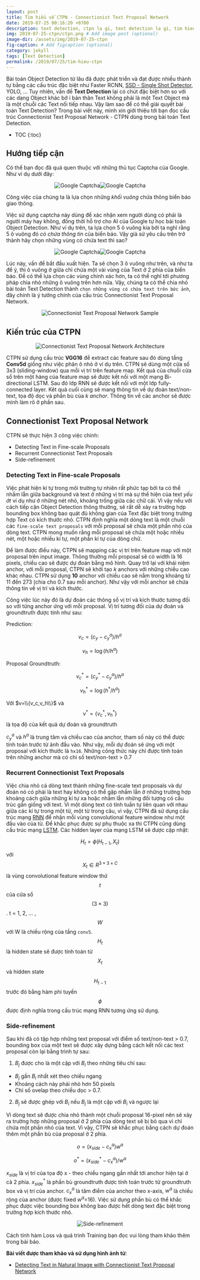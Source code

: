 ```yaml
---
layout: post
title: Tìm hiểu về CTPN - Connectionist Text Proposal Network
date: 2019-07-25 00:16:20 +0700
description: text detection, ctpn la gi, text detection la gi, tim hieu ve ctpn, tìm hiểu về ctpn
img: 2019-07-25-ctpn/ctpn.png # Add image post (optional)
image-dir: /assets/img/2019-07-25-ctpn
fig-caption: # Add figcaption (optional)
category: jekyll
tags: [Text Detection]
permalink: /2019/07/25/tim-hieu-ctpn
---
```

Bài toán Object Detection từ lâu đã được phát triển và đạt được nhiều thành tự bằng các cấu trúc đặc biệt như Faster RCNN, [SSD - Single Shot Detector]({{site.url}}/2019/06/15/ssd-single-shot-detector), YOLO, ... Tuy nhiên, vấn đề **Text Detection** lại có chút đặc biệt hơn so với các dạng Object khác bở i bản thân Text không phải là một Text Object mà là một chuỗi các Text nối tiếp nhau. Vậy làm sao để có thể giải quyết bài toán Text Detection? Trong bài viết này, mình xin giới thiệu tới bạn đọc cấu trúc Connectionist Text Proposal Network - CTPN dùng trong bài toán Text Detection.

* TOC
{:toc}

## Hướng tiếp cận

Có thể bạn đọc đã quá quen thuộc với những thủ tục Captcha của Google. Như ví dụ dưới đây:

<p align="center"><img alt="Google Captcha" src="{{page.image-dir}}/pic1.png"/><img alt="Google Captcha" src="{{page.image-dir}}/pic2.png"/></p>

Công việc của chúng ta là lựa chọn những *khối vuông* chứa thông biển báo giao thông.

Việc sử dụng captcha này dùng để xác nhận xem người dùng có phải là người máy hay không, đồng thời hỗ trợ cho AI của Google tự học bài toán Object Detection. Như ví dụ trên, ta lựa chọn 5 ô vuông kia bởi ta nghĩ rằng 5 ô vuông đó *có chứa thông tin* của biển báo. Vậy giả sử  yêu cầu trên trở thành hãy chọn những vùng có chứa text thì sao?

<p align="center"><img alt="Google Captcha" src="{{page.image-dir}}/pic3.png"/><img alt="Google Captcha" src="{{page.image-dir}}/pic4.png"/></p>

Lúc này, vấn đề bắt đầu xuất hiện. Ta sẽ chọn 3 ô vuông như trên, và như ta để ý, thì ô vuông ở giữa chỉ chứa một vài vùng của Text ở 2 phía của biển báo. Để có thể lựa chọn các vùng chính xác hơn, ta có thể nghĩ tới phương pháp chia nhỏ những ô vuông trên hơn nữa.
Vậy, chúng ta có thể chia nhỏ bài toán Text Detection thành `chọn những vùng có chứa text trên bức ảnh`, đây chính là ý tưởng chính của cấu trúc Connectionist Text Proposal Network.

<p align="center"><img alt="Connectionist Text Proposal Network Sample" src="{{page.image-dir}}/pic5.png"/></p>

## Kiến trúc của CTPN

<p align="center"><img alt="Connectionist Text Proposal Network Architecture" src="{{page.image-dir}}/pic6.png"/></p>

CTPN sử dụng cấu trúc **VGG16** để extract các feature sau đó dùng tầng **Conv5d** giống như việc phân ô nhỏ ở ví dụ trên. CTPN sẽ dùng một cửa số 3x3 (sliding-window) qua mỗi vị trí trên feature map. Kết quả của chuỗi cửa sổ trên một hàng của feature map sẽ được kết nối với một mạng Bi-directional LSTM. Sau đó lớp RNN sẽ được kết nối với một lớp fully-connected layer. Kêt quả cuối cùng sẽ mang thông tin về dự đoán text/non-text, tọa độ dọc và phần bù của $k$ *anchor*. Thông tin về các anchor sẽ được mình làm rõ ở phần sau.

## Connectionist Text Proposal Network

CTPN sẽ thực hiện 3 công việc chính:

* Detecting Text in Fine-scale Proposals
* Recurrent Connectionist Text Proposals
* Side-refinement

### Detecting Text in Fine-scale Proposals

Việc phát hiện kí tự trong môi trường tự nhiên rất phức tạp bởi ta có thể nhầm lẫn giữa background và text ở những vị trí mà sự thể hiện của text *yếu ớt* ví dụ như ở những nét nhỏ, khoảng trống giữa các chữ cái. Vì vậy nếu với cách tiếp cận Object Detection thông thường, sẽ rất dễ xảy ra trường hợp bounding box không bao quát đủ không gian của Text đặc biệt trong trường hợp Text có kích thước nhỏ. CTPN định nghĩa một dòng text là một chuỗi các `fine-scale text proposals` với mỗi proposal sẽ chứa một phần nhỏ của dòng text. CTPN mong muốn rằng mỗi proposal sẽ chứa một hoặc nhiều nét, một hoặc nhiều kí tự, một phần kí tự của dòng chữ.

Để làm được điều này, CTPN sẽ mapping các vị trí trên feature map với một proposal trên input image. Thông thường mỗi proposal sẽ có width là 16 pixels, chiều cao sẽ được dự đoán bằng mô hình. Quay trở lại với khái niệm anchor, với mỗi proposal, CTPN sẽ khởi tạo $k$ anchors với những chiều cao khác nhau. CTPN sử dụng **10** anchor với chiều cao sẽ nằm trong khoảng từ 11 đến 273 (chia cho 0.7 sau mỗi anchor). Như vậy với mỗi anchor sẽ chứa thông tin về vị trí và kích thước.

Công việc lúc này đó là dự đoán các thông số vị trí và kích thước tương đối so với từng anchor ứng với mỗi proposal. Vị trí tương đối của dự đoán và groundtruth được tính như sau:

Prediction:

$$v_c=\left(c_y-c_y^a\right)/h^a$$

$$v_h=\log\left(h/h^a\right)$$

Proposal Groundtruth:

$$v_c^*=\left(c_y^*-c_y^a\right)/h^a$$

$$v_h^*=\log\left(h^*/h^a\right)$$

Với $v=\\{v_c,v_h\\}$ và $$v^*=\{v_c^*,v_h^*\}$$ là tọa độ của kết quả dự đoán và groundtruth

$c_y^a$ và $h^a$ là trung tâm và chiều cao của anchor, tham số này có thể được tính toán trước từ ảnh đầu vào. Như vậy, mỗi dự đoán sẽ ứng với một proposal với kích thước là `hx16`. Những công thức này chỉ được tính toán trên những anchor mà có chỉ số text/non-text > 0.7

### Recurrent Connectionist Text Proposals

Việc chia nhỏ cả dòng text thành những fine-scale text proposals và dự đoán nó có phải là text hay không có thể gặp nhầm lẫn ở những trường hợp khoảng cách giữa những kí tự xa hoặc nhầm lẫn những đối tượng có cấu trúc gần giống với text. Vì một dòng text có tính tuần tự liên quan với nhau giữa các kí tự trong một từ, một từ trong câu, vì vậy, CTPN đã sử dụng cấu trúc mạng [RNN]({{site.url}}/2019/05/01/nlp-p1) để  nhận mỗi vùng convolutional feature window như một đầu vào của từ. Để khắc phục được sự phụ thuộc xa thì CTPN cũng dùng cấu trúc mạng [LSTM]({{site.url}}/2019/05/12/nlp-p2). Các hidden layer của mạng LSTM sẽ được cập nhật:

$$H_t=\phi\left(H_{t-1}, X_t\right)$$

với $$X_t\in R^{3\times 3 \times C}$$ là vùng convolutional feature window thứ $$t$$ của cửa sổ $$\left( 3\times 3\right)$$. t = 1, 2, ... , $$W$$ với W là chiều rộng của tầng `conv5`. $$H_t$$ là hidden state sẽ được tính toán từ $$X_t$$ và hidden state $$H_{t-1}$$ trước đó bằng hàm phi tuyến $$\phi$$ được định nghĩa trong cấu trúc mạng RNN tương ứng sử dụng.

### Side-refinement

Sau khi đã có tập hợp những text proposal với điểm số text/non-text > 0.7, bounding box của một text sẽ được xây dựng bằng cách kết nối các text proposal còn lại bằng trình tự sau:

1. $B_j$ được cho là một cặp với $B_i$ theo những tiêu chí sau:
* $B_j$ gần $B_i$ nhất xét theo chiều ngang
* Khoảng cách này phải nhỏ hơn 50 pixels
* Chỉ số ovelap theo chiều dọc > 0.7.
2. $B_j$ sẽ được ghép với $B_i$ nếu $B_j$ là một cặp với $B_i$ và ngược lại

Vì dòng text sẽ được chia nhỏ thành một chuỗi proposal 16-pixel nên sẽ xảy ra trường hợp những proposal ở 2 phía của dòng text sẽ bị bỏ qua vì chỉ chứa một phần nhỏ của text. Vì vậy, CTPN sẽ khắc phục bằng cách dự đoán thêm một phần bù của proposal ở 2 phía.

$$o=\left(x_{side} - c_x^a \right)w^a$$

$$o^*=\left(x^*_{side} - c_x^a\right)/w^a$$

$x_{side}$ là vị trí của tọa độ x - theo chiều ngang gần nhất tới anchor hiện tại ở cả 2 phía. $x_{side}^*$ là phần bù groundtruth được tính toán trước từ groundtruth box và vị trí của anchor. $c_x^a$ là tâm điểm của anchor theo x-axis, $w^a$ là chiều rộng của anchor (được fixed $w^a$=16). Việc sử dụng phần bù có thể khắc phục được việc bounding box không bao được hết dòng text đặc biệt trong trường hợp kích thước nhỏ.

<p align="center"><img alt="Side-refinement" src="{{page.image-dir}}/pic7.png"/></p>

Cách tính hàm Loss và quá trình Training bạn đọc vui lòng tham khảo thêm trong bài báo.


**Bài viết được tham khảo và sử dụng hình ảnh từ**:
* [Detecting Text in Natural Image with Connectionist Text Proposal Network](https://arxiv.org/pdf/1609.03605)